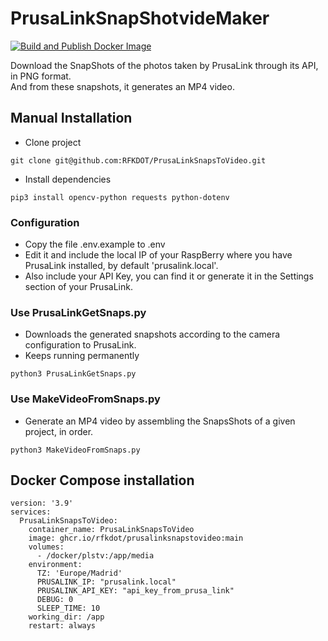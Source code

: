 # PrusaLinkSnapShotvideMaker

[![Build and Publish Docker Image](https://github.com/RFKDOT/PrusaLinkSnapsToVideo/actions/workflows/docker-publish.yml/badge.svg)](https://github.com/RFKDOT/PrusaLinkSnapsToVideo/actions/workflows/docker-publish.yml)

Download the SnapShots of the photos taken by PrusaLink through its API, in PNG format.  
And from these snapshots, it generates an MP4 video.  

## Manual Installation

- Clone project

```
git clone git@github.com:RFKDOT/PrusaLinkSnapsToVideo.git
```

- Install dependencies

```
pip3 install opencv-python requests python-dotenv
```

### Configuration

- Copy the file .env.example to .env
- Edit it and include the local IP of your RaspBerry where you have PrusaLink installed, by default 'prusalink.local'.
- Also include your API Key, you can find it or generate it in the Settings section of your PrusaLink.

### Use PrusaLinkGetSnaps.py

- Downloads the generated snapshots according to the camera configuration to PrusaLink.
- Keeps running permanently

```
python3 PrusaLinkGetSnaps.py
```

### Use MakeVideoFromSnaps.py

- Generate an MP4 video by assembling the SnapsShots of a given project, in order.

```
python3 MakeVideoFromSnaps.py
```

## Docker Compose installation

```
version: '3.9'
services:
  PrusaLinkSnapsToVideo:
    container_name: PrusaLinkSnapsToVideo
    image: ghcr.io/rfkdot/prusalinksnapstovideo:main
    volumes:
      - /docker/plstv:/app/media
    environment:
      TZ: 'Europe/Madrid'
      PRUSALINK_IP: "prusalink.local"
      PRUSALINK_API_KEY: "api_key_from_prusa_link"
      DEBUG: 0
      SLEEP_TIME: 10
    working_dir: /app
    restart: always
```
